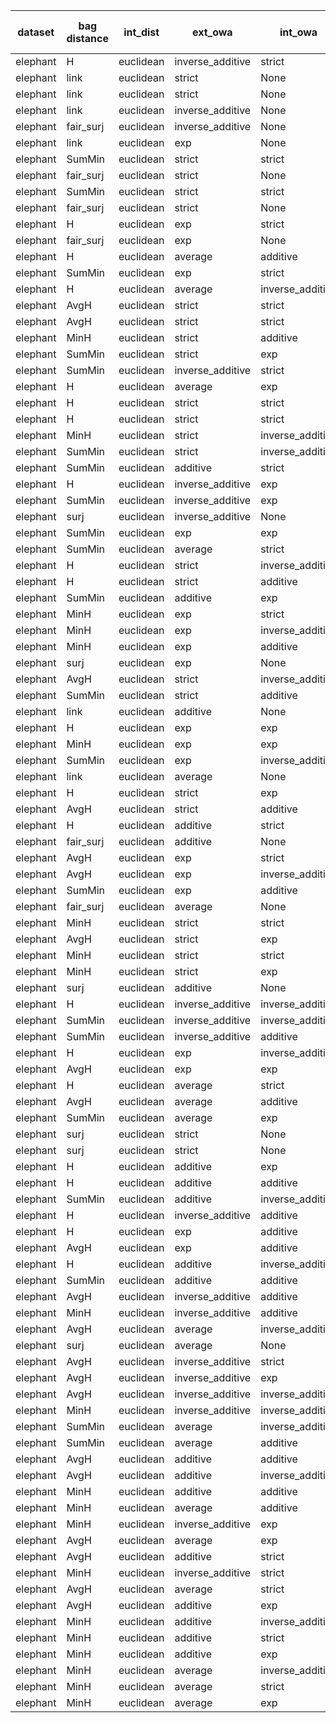 | dataset | bag distance | int_dist | ext_owa | int_owa | Accuracy | F1 | TP | TN | FP | FN | Sensitivity | False Negative Rate | False Positive Rate | Specificity | Precission | False omission rate | FDR | Negative predictive value |
|---------|--------------|----------|---------|---------|----------|----|----|----|----|----|-------------|---------------------|---------------------|-------------|------------|---------------------|-----|---------------------------|
| elephant | H | euclidean | inverse_additive | strict | 0.84 | 0.84 | 79 | 90 | 10 | 21 | 0.79 | 0.21 | 0.1 | 0.9 | 0.89 | 0.19 | 0.11 | 0.81 |
| elephant | link | euclidean | strict | None | 0.83 | 0.83 | 85 | 81 | 19 | 15 | 0.85 | 0.15 | 0.19 | 0.81 | 0.82 | 0.16 | 0.18 | 0.84 |
| elephant | link | euclidean | strict | None | 0.83 | 0.83 | 85 | 81 | 19 | 15 | 0.85 | 0.15 | 0.19 | 0.81 | 0.82 | 0.16 | 0.18 | 0.84 |
| elephant | link | euclidean | inverse_additive | None | 0.81 | 0.83 | 88 | 75 | 25 | 12 | 0.88 | 0.12 | 0.25 | 0.75 | 0.78 | 0.14 | 0.22 | 0.86 |
| elephant | fair_surj | euclidean | inverse_additive | None | 0.81 | 0.83 | 89 | 74 | 26 | 11 | 0.89 | 0.11 | 0.26 | 0.74 | 0.77 | 0.13 | 0.23 | 0.87 |
| elephant | link | euclidean | exp | None | 0.82 | 0.83 | 83 | 82 | 18 | 17 | 0.83 | 0.17 | 0.18 | 0.82 | 0.82 | 0.17 | 0.18 | 0.83 |
| elephant | SumMin | euclidean | strict | strict | 0.8 | 0.82 | 93 | 67 | 33 | 7 | 0.93 | 0.07 | 0.33 | 0.67 | 0.74 | 0.09 | 0.26 | 0.91 |
| elephant | fair_surj | euclidean | strict | None | 0.82 | 0.82 | 82 | 82 | 18 | 18 | 0.82 | 0.18 | 0.18 | 0.82 | 0.82 | 0.18 | 0.18 | 0.82 |
| elephant | SumMin | euclidean | strict | strict | 0.8 | 0.82 | 93 | 67 | 33 | 7 | 0.93 | 0.07 | 0.33 | 0.67 | 0.74 | 0.09 | 0.26 | 0.91 |
| elephant | fair_surj | euclidean | strict | None | 0.82 | 0.82 | 82 | 82 | 18 | 18 | 0.82 | 0.18 | 0.18 | 0.82 | 0.82 | 0.18 | 0.18 | 0.82 |
| elephant | H | euclidean | exp | strict | 0.83 | 0.82 | 75 | 91 | 9 | 25 | 0.75 | 0.25 | 0.09 | 0.91 | 0.89 | 0.22 | 0.11 | 0.78 |
| elephant | fair_surj | euclidean | exp | None | 0.82 | 0.82 | 82 | 83 | 17 | 18 | 0.82 | 0.18 | 0.17 | 0.83 | 0.83 | 0.18 | 0.17 | 0.82 |
| elephant | H | euclidean | average | additive | 0.81 | 0.82 | 85 | 78 | 22 | 15 | 0.85 | 0.15 | 0.22 | 0.78 | 0.79 | 0.16 | 0.21 | 0.84 |
| elephant | SumMin | euclidean | exp | strict | 0.78 | 0.81 | 94 | 62 | 38 | 6 | 0.94 | 0.06 | 0.38 | 0.62 | 0.71 | 0.09 | 0.29 | 0.91 |
| elephant | H | euclidean | average | inverse_additive | 0.8 | 0.81 | 90 | 69 | 31 | 10 | 0.9 | 0.1 | 0.31 | 0.69 | 0.74 | 0.13 | 0.26 | 0.87 |
| elephant | AvgH | euclidean | strict | strict | 0.81 | 0.8 | 73 | 90 | 10 | 27 | 0.73 | 0.27 | 0.1 | 0.9 | 0.88 | 0.23 | 0.12 | 0.77 |
| elephant | AvgH | euclidean | strict | strict | 0.81 | 0.8 | 73 | 90 | 10 | 27 | 0.73 | 0.27 | 0.1 | 0.9 | 0.88 | 0.23 | 0.12 | 0.77 |
| elephant | MinH | euclidean | strict | additive | 0.8 | 0.8 | 79 | 81 | 19 | 21 | 0.79 | 0.21 | 0.19 | 0.81 | 0.81 | 0.21 | 0.19 | 0.79 |
| elephant | SumMin | euclidean | strict | exp | 0.77 | 0.8 | 94 | 59 | 41 | 6 | 0.94 | 0.06 | 0.41 | 0.59 | 0.7 | 0.09 | 0.3 | 0.91 |
| elephant | SumMin | euclidean | inverse_additive | strict | 0.76 | 0.8 | 96 | 55 | 45 | 4 | 0.96 | 0.04 | 0.45 | 0.55 | 0.68 | 0.07 | 0.32 | 0.93 |
| elephant | H | euclidean | average | exp | 0.76 | 0.8 | 96 | 55 | 45 | 4 | 0.96 | 0.04 | 0.45 | 0.55 | 0.68 | 0.07 | 0.32 | 0.93 |
| elephant | H | euclidean | strict | strict | 0.81 | 0.79 | 73 | 88 | 12 | 27 | 0.73 | 0.27 | 0.12 | 0.88 | 0.86 | 0.23 | 0.14 | 0.77 |
| elephant | H | euclidean | strict | strict | 0.81 | 0.79 | 73 | 88 | 12 | 27 | 0.73 | 0.27 | 0.12 | 0.88 | 0.86 | 0.23 | 0.14 | 0.77 |
| elephant | MinH | euclidean | strict | inverse_additive | 0.81 | 0.79 | 73 | 88 | 12 | 27 | 0.73 | 0.27 | 0.12 | 0.88 | 0.86 | 0.23 | 0.14 | 0.77 |
| elephant | SumMin | euclidean | strict | inverse_additive | 0.74 | 0.79 | 94 | 55 | 45 | 6 | 0.94 | 0.06 | 0.45 | 0.55 | 0.68 | 0.1 | 0.32 | 0.9 |
| elephant | SumMin | euclidean | additive | strict | 0.74 | 0.79 | 94 | 55 | 45 | 6 | 0.94 | 0.06 | 0.45 | 0.55 | 0.68 | 0.1 | 0.32 | 0.9 |
| elephant | H | euclidean | inverse_additive | exp | 0.81 | 0.79 | 72 | 89 | 11 | 28 | 0.72 | 0.28 | 0.11 | 0.89 | 0.87 | 0.24 | 0.13 | 0.76 |
| elephant | SumMin | euclidean | inverse_additive | exp | 0.74 | 0.79 | 98 | 51 | 49 | 2 | 0.98 | 0.02 | 0.49 | 0.51 | 0.67 | 0.04 | 0.33 | 0.96 |
| elephant | surj | euclidean | inverse_additive | None | 0.79 | 0.79 | 79 | 78 | 22 | 21 | 0.79 | 0.21 | 0.22 | 0.78 | 0.78 | 0.21 | 0.22 | 0.79 |
| elephant | SumMin | euclidean | exp | exp | 0.75 | 0.79 | 95 | 55 | 45 | 5 | 0.95 | 0.05 | 0.45 | 0.55 | 0.68 | 0.08 | 0.32 | 0.92 |
| elephant | SumMin | euclidean | average | strict | 0.74 | 0.79 | 98 | 51 | 49 | 2 | 0.98 | 0.02 | 0.49 | 0.51 | 0.67 | 0.04 | 0.33 | 0.96 |
| elephant | H | euclidean | strict | inverse_additive | 0.79 | 0.78 | 75 | 82 | 18 | 25 | 0.75 | 0.25 | 0.18 | 0.82 | 0.81 | 0.23 | 0.19 | 0.77 |
| elephant | H | euclidean | strict | additive | 0.79 | 0.78 | 76 | 81 | 19 | 24 | 0.76 | 0.24 | 0.19 | 0.81 | 0.8 | 0.23 | 0.2 | 0.77 |
| elephant | SumMin | euclidean | additive | exp | 0.73 | 0.78 | 98 | 48 | 52 | 2 | 0.98 | 0.02 | 0.52 | 0.48 | 0.65 | 0.04 | 0.35 | 0.96 |
| elephant | MinH | euclidean | exp | strict | 0.81 | 0.78 | 68 | 93 | 7 | 32 | 0.68 | 0.32 | 0.07 | 0.93 | 0.91 | 0.26 | 0.09 | 0.74 |
| elephant | MinH | euclidean | exp | inverse_additive | 0.8 | 0.78 | 70 | 90 | 10 | 30 | 0.7 | 0.3 | 0.1 | 0.9 | 0.88 | 0.25 | 0.12 | 0.75 |
| elephant | MinH | euclidean | exp | additive | 0.8 | 0.78 | 74 | 85 | 15 | 26 | 0.74 | 0.26 | 0.15 | 0.85 | 0.83 | 0.23 | 0.17 | 0.77 |
| elephant | surj | euclidean | exp | None | 0.78 | 0.78 | 78 | 78 | 22 | 22 | 0.78 | 0.22 | 0.22 | 0.78 | 0.78 | 0.22 | 0.22 | 0.78 |
| elephant | AvgH | euclidean | strict | inverse_additive | 0.79 | 0.77 | 74 | 83 | 17 | 26 | 0.74 | 0.26 | 0.17 | 0.83 | 0.81 | 0.24 | 0.19 | 0.76 |
| elephant | SumMin | euclidean | strict | additive | 0.72 | 0.77 | 93 | 51 | 49 | 7 | 0.93 | 0.07 | 0.49 | 0.51 | 0.65 | 0.12 | 0.35 | 0.88 |
| elephant | link | euclidean | additive | None | 0.75 | 0.77 | 86 | 64 | 36 | 14 | 0.86 | 0.14 | 0.36 | 0.64 | 0.7 | 0.18 | 0.3 | 0.82 |
| elephant | H | euclidean | exp | exp | 0.79 | 0.77 | 69 | 89 | 11 | 31 | 0.69 | 0.31 | 0.11 | 0.89 | 0.86 | 0.26 | 0.14 | 0.74 |
| elephant | MinH | euclidean | exp | exp | 0.8 | 0.77 | 66 | 94 | 6 | 34 | 0.66 | 0.34 | 0.06 | 0.94 | 0.92 | 0.27 | 0.08 | 0.73 |
| elephant | SumMin | euclidean | exp | inverse_additive | 0.72 | 0.77 | 95 | 49 | 51 | 5 | 0.95 | 0.05 | 0.51 | 0.49 | 0.65 | 0.09 | 0.35 | 0.91 |
| elephant | link | euclidean | average | None | 0.72 | 0.77 | 93 | 52 | 48 | 7 | 0.93 | 0.07 | 0.48 | 0.52 | 0.66 | 0.12 | 0.34 | 0.88 |
| elephant | H | euclidean | strict | exp | 0.78 | 0.76 | 70 | 86 | 14 | 30 | 0.7 | 0.3 | 0.14 | 0.86 | 0.83 | 0.26 | 0.17 | 0.74 |
| elephant | AvgH | euclidean | strict | additive | 0.78 | 0.76 | 72 | 83 | 17 | 28 | 0.72 | 0.28 | 0.17 | 0.83 | 0.81 | 0.25 | 0.19 | 0.75 |
| elephant | H | euclidean | additive | strict | 0.78 | 0.76 | 70 | 85 | 15 | 30 | 0.7 | 0.3 | 0.15 | 0.85 | 0.82 | 0.26 | 0.18 | 0.74 |
| elephant | fair_surj | euclidean | additive | None | 0.72 | 0.76 | 85 | 60 | 40 | 15 | 0.85 | 0.15 | 0.4 | 0.6 | 0.68 | 0.2 | 0.32 | 0.8 |
| elephant | AvgH | euclidean | exp | strict | 0.79 | 0.76 | 68 | 90 | 10 | 32 | 0.68 | 0.32 | 0.1 | 0.9 | 0.87 | 0.26 | 0.13 | 0.74 |
| elephant | AvgH | euclidean | exp | inverse_additive | 0.79 | 0.76 | 69 | 88 | 12 | 31 | 0.69 | 0.31 | 0.12 | 0.88 | 0.85 | 0.26 | 0.15 | 0.74 |
| elephant | SumMin | euclidean | exp | additive | 0.69 | 0.76 | 95 | 44 | 56 | 5 | 0.95 | 0.05 | 0.56 | 0.44 | 0.63 | 0.1 | 0.37 | 0.9 |
| elephant | fair_surj | euclidean | average | None | 0.71 | 0.76 | 93 | 49 | 51 | 7 | 0.93 | 0.07 | 0.51 | 0.49 | 0.65 | 0.12 | 0.35 | 0.88 |
| elephant | MinH | euclidean | strict | strict | 0.77 | 0.75 | 69 | 84 | 16 | 31 | 0.69 | 0.31 | 0.16 | 0.84 | 0.81 | 0.27 | 0.19 | 0.73 |
| elephant | AvgH | euclidean | strict | exp | 0.78 | 0.75 | 69 | 86 | 14 | 31 | 0.69 | 0.31 | 0.14 | 0.86 | 0.83 | 0.26 | 0.17 | 0.74 |
| elephant | MinH | euclidean | strict | strict | 0.77 | 0.75 | 69 | 84 | 16 | 31 | 0.69 | 0.31 | 0.16 | 0.84 | 0.81 | 0.27 | 0.19 | 0.73 |
| elephant | MinH | euclidean | strict | exp | 0.77 | 0.75 | 69 | 84 | 16 | 31 | 0.69 | 0.31 | 0.16 | 0.84 | 0.81 | 0.27 | 0.19 | 0.73 |
| elephant | surj | euclidean | additive | None | 0.76 | 0.75 | 73 | 78 | 22 | 27 | 0.73 | 0.27 | 0.22 | 0.78 | 0.77 | 0.26 | 0.23 | 0.74 |
| elephant | H | euclidean | inverse_additive | inverse_additive | 0.78 | 0.75 | 68 | 87 | 13 | 32 | 0.68 | 0.32 | 0.13 | 0.87 | 0.84 | 0.27 | 0.16 | 0.73 |
| elephant | SumMin | euclidean | inverse_additive | inverse_additive | 0.67 | 0.75 | 98 | 36 | 64 | 2 | 0.98 | 0.02 | 0.64 | 0.36 | 0.6 | 0.05 | 0.4 | 0.95 |
| elephant | SumMin | euclidean | inverse_additive | additive | 0.67 | 0.75 | 99 | 34 | 66 | 1 | 0.99 | 0.01 | 0.66 | 0.34 | 0.6 | 0.03 | 0.4 | 0.97 |
| elephant | H | euclidean | exp | inverse_additive | 0.77 | 0.75 | 70 | 83 | 17 | 30 | 0.7 | 0.3 | 0.17 | 0.83 | 0.8 | 0.27 | 0.2 | 0.73 |
| elephant | AvgH | euclidean | exp | exp | 0.79 | 0.75 | 66 | 91 | 9 | 34 | 0.66 | 0.34 | 0.09 | 0.91 | 0.88 | 0.27 | 0.12 | 0.73 |
| elephant | H | euclidean | average | strict | 0.68 | 0.75 | 98 | 38 | 62 | 2 | 0.98 | 0.02 | 0.62 | 0.38 | 0.61 | 0.05 | 0.39 | 0.95 |
| elephant | AvgH | euclidean | average | additive | 0.79 | 0.75 | 63 | 95 | 5 | 37 | 0.63 | 0.37 | 0.05 | 0.95 | 0.93 | 0.28 | 0.07 | 0.72 |
| elephant | SumMin | euclidean | average | exp | 0.67 | 0.75 | 99 | 34 | 66 | 1 | 0.99 | 0.01 | 0.66 | 0.34 | 0.6 | 0.03 | 0.4 | 0.97 |
| elephant | surj | euclidean | strict | None | 0.74 | 0.74 | 73 | 76 | 24 | 27 | 0.73 | 0.27 | 0.24 | 0.76 | 0.75 | 0.26 | 0.25 | 0.74 |
| elephant | surj | euclidean | strict | None | 0.74 | 0.74 | 73 | 76 | 24 | 27 | 0.73 | 0.27 | 0.24 | 0.76 | 0.75 | 0.26 | 0.25 | 0.74 |
| elephant | H | euclidean | additive | exp | 0.79 | 0.74 | 62 | 95 | 5 | 38 | 0.62 | 0.38 | 0.05 | 0.95 | 0.93 | 0.29 | 0.07 | 0.71 |
| elephant | H | euclidean | additive | additive | 0.79 | 0.74 | 62 | 95 | 5 | 38 | 0.62 | 0.38 | 0.05 | 0.95 | 0.93 | 0.29 | 0.07 | 0.71 |
| elephant | SumMin | euclidean | additive | inverse_additive | 0.66 | 0.74 | 99 | 33 | 67 | 1 | 0.99 | 0.01 | 0.67 | 0.33 | 0.6 | 0.03 | 0.4 | 0.97 |
| elephant | H | euclidean | inverse_additive | additive | 0.77 | 0.74 | 67 | 86 | 14 | 33 | 0.67 | 0.33 | 0.14 | 0.86 | 0.83 | 0.28 | 0.17 | 0.72 |
| elephant | H | euclidean | exp | additive | 0.76 | 0.74 | 68 | 84 | 16 | 32 | 0.68 | 0.32 | 0.16 | 0.84 | 0.81 | 0.28 | 0.19 | 0.72 |
| elephant | AvgH | euclidean | exp | additive | 0.77 | 0.74 | 67 | 86 | 14 | 33 | 0.67 | 0.33 | 0.14 | 0.86 | 0.83 | 0.28 | 0.17 | 0.72 |
| elephant | H | euclidean | additive | inverse_additive | 0.78 | 0.73 | 61 | 95 | 5 | 39 | 0.61 | 0.39 | 0.05 | 0.95 | 0.92 | 0.29 | 0.08 | 0.71 |
| elephant | SumMin | euclidean | additive | additive | 0.64 | 0.73 | 100 | 27 | 73 | 0 | 1.0 | 0.0 | 0.73 | 0.27 | 0.58 | 0.0 | 0.42 | 1.0 |
| elephant | AvgH | euclidean | inverse_additive | additive | 0.77 | 0.73 | 61 | 93 | 7 | 39 | 0.61 | 0.39 | 0.07 | 0.93 | 0.9 | 0.3 | 0.1 | 0.7 |
| elephant | MinH | euclidean | inverse_additive | additive | 0.78 | 0.73 | 61 | 94 | 6 | 39 | 0.61 | 0.39 | 0.06 | 0.94 | 0.91 | 0.29 | 0.09 | 0.71 |
| elephant | AvgH | euclidean | average | inverse_additive | 0.78 | 0.73 | 60 | 95 | 5 | 40 | 0.6 | 0.4 | 0.05 | 0.95 | 0.92 | 0.3 | 0.08 | 0.7 |
| elephant | surj | euclidean | average | None | 0.72 | 0.73 | 75 | 70 | 30 | 25 | 0.75 | 0.25 | 0.3 | 0.7 | 0.71 | 0.26 | 0.29 | 0.74 |
| elephant | AvgH | euclidean | inverse_additive | strict | 0.77 | 0.72 | 59 | 94 | 6 | 41 | 0.59 | 0.41 | 0.06 | 0.94 | 0.91 | 0.3 | 0.09 | 0.7 |
| elephant | AvgH | euclidean | inverse_additive | exp | 0.77 | 0.72 | 59 | 95 | 5 | 41 | 0.59 | 0.41 | 0.05 | 0.95 | 0.92 | 0.3 | 0.08 | 0.7 |
| elephant | AvgH | euclidean | inverse_additive | inverse_additive | 0.76 | 0.71 | 59 | 93 | 7 | 41 | 0.59 | 0.41 | 0.07 | 0.93 | 0.89 | 0.31 | 0.11 | 0.69 |
| elephant | MinH | euclidean | inverse_additive | inverse_additive | 0.77 | 0.71 | 56 | 98 | 2 | 44 | 0.56 | 0.44 | 0.02 | 0.98 | 0.97 | 0.31 | 0.03 | 0.69 |
| elephant | SumMin | euclidean | average | inverse_additive | 0.59 | 0.71 | 100 | 18 | 82 | 0 | 1.0 | 0.0 | 0.82 | 0.18 | 0.55 | 0.0 | 0.45 | 1.0 |
| elephant | SumMin | euclidean | average | additive | 0.58 | 0.71 | 100 | 17 | 83 | 0 | 1.0 | 0.0 | 0.83 | 0.17 | 0.55 | 0.0 | 0.45 | 1.0 |
| elephant | AvgH | euclidean | additive | additive | 0.76 | 0.69 | 53 | 99 | 1 | 47 | 0.53 | 0.47 | 0.01 | 0.99 | 0.98 | 0.32 | 0.02 | 0.68 |
| elephant | AvgH | euclidean | additive | inverse_additive | 0.75 | 0.67 | 51 | 99 | 1 | 49 | 0.51 | 0.49 | 0.01 | 0.99 | 0.98 | 0.33 | 0.02 | 0.67 |
| elephant | MinH | euclidean | additive | additive | 0.74 | 0.67 | 51 | 98 | 2 | 49 | 0.51 | 0.49 | 0.02 | 0.98 | 0.96 | 0.33 | 0.04 | 0.67 |
| elephant | MinH | euclidean | average | additive | 0.74 | 0.67 | 51 | 98 | 2 | 49 | 0.51 | 0.49 | 0.02 | 0.98 | 0.96 | 0.33 | 0.04 | 0.67 |
| elephant | MinH | euclidean | inverse_additive | exp | 0.74 | 0.66 | 50 | 98 | 2 | 50 | 0.5 | 0.5 | 0.02 | 0.98 | 0.96 | 0.34 | 0.04 | 0.66 |
| elephant | AvgH | euclidean | average | exp | 0.74 | 0.66 | 50 | 98 | 2 | 50 | 0.5 | 0.5 | 0.02 | 0.98 | 0.96 | 0.34 | 0.04 | 0.66 |
| elephant | AvgH | euclidean | additive | strict | 0.73 | 0.64 | 47 | 100 | 0 | 53 | 0.47 | 0.53 | 0.0 | 1.0 | 1.0 | 0.35 | 0.0 | 0.65 |
| elephant | MinH | euclidean | inverse_additive | strict | 0.72 | 0.64 | 48 | 97 | 3 | 52 | 0.48 | 0.52 | 0.03 | 0.97 | 0.94 | 0.35 | 0.06 | 0.65 |
| elephant | AvgH | euclidean | average | strict | 0.73 | 0.64 | 47 | 99 | 1 | 53 | 0.47 | 0.53 | 0.01 | 0.99 | 0.98 | 0.35 | 0.02 | 0.65 |
| elephant | AvgH | euclidean | additive | exp | 0.7 | 0.59 | 42 | 99 | 1 | 58 | 0.42 | 0.58 | 0.01 | 0.99 | 0.98 | 0.37 | 0.02 | 0.63 |
| elephant | MinH | euclidean | additive | inverse_additive | 0.69 | 0.57 | 40 | 99 | 1 | 60 | 0.4 | 0.6 | 0.01 | 0.99 | 0.98 | 0.38 | 0.02 | 0.62 |
| elephant | MinH | euclidean | additive | strict | 0.68 | 0.53 | 36 | 99 | 1 | 64 | 0.36 | 0.64 | 0.01 | 0.99 | 0.97 | 0.39 | 0.03 | 0.61 |
| elephant | MinH | euclidean | additive | exp | 0.68 | 0.53 | 36 | 99 | 1 | 64 | 0.36 | 0.64 | 0.01 | 0.99 | 0.97 | 0.39 | 0.03 | 0.61 |
| elephant | MinH | euclidean | average | inverse_additive | 0.67 | 0.5 | 34 | 99 | 1 | 66 | 0.34 | 0.66 | 0.01 | 0.99 | 0.97 | 0.4 | 0.03 | 0.6 |
| elephant | MinH | euclidean | average | strict | 0.6 | 0.34 | 21 | 99 | 1 | 79 | 0.21 | 0.79 | 0.01 | 0.99 | 0.95 | 0.44 | 0.05 | 0.56 |
| elephant | MinH | euclidean | average | exp | 0.57 | 0.27 | 16 | 99 | 1 | 84 | 0.16 | 0.84 | 0.01 | 0.99 | 0.94 | 0.46 | 0.06 | 0.54 |
